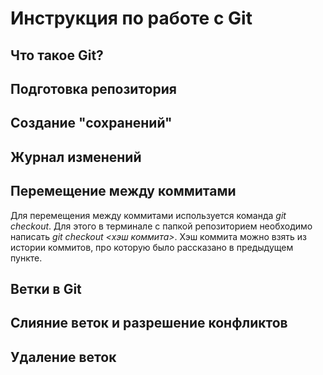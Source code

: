 # Инструкция по работе с Git

## Что такое Git?

## Подготовка репозитория

## Создание "сохранений"

## Журнал изменений

## Перемещение между коммитами
Для перемещения между коммитами используется команда *git checkout*. Для этого в терминале с папкой репозиторием необходимо написать *git checkout <хэш коммита>*. Хэш коммита можно взять из истории коммитов, про которую было рассказано в предыдущем пункте.


## Ветки в Git

## Слияние веток и разрешение конфликтов

## Удаление веток
